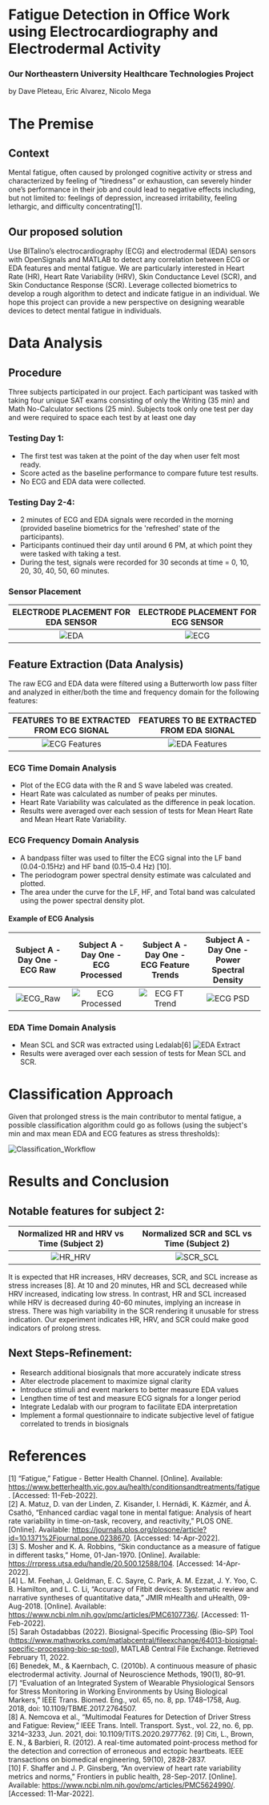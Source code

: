 # Fatigue Detection in Office Work using Electrocardiography and Electrodermal Activity
### Our Northeastern University Healthcare Technologies Project
by Dave Pleteau, Eric Alvarez, Nicolo Mega


# The Premise
## Context
Mental fatigue, often caused by prolonged cognitive activity or stress and characterized by feeling of “tiredness” or exhaustion, can severely hinder one’s performance in their job and could lead to negative effects including, but not limited to: feelings of depression, increased irritability, feeling lethargic, and difficulty concentrating[1].

## Our proposed solution
Use BITalino’s electrocardiography (ECG) and electrodermal (EDA) sensors with OpenSignals and MATLAB to detect any correlation between ECG or EDA features and mental fatigue. We are particularly interested in Heart Rate (HR), Heart Rate Variability (HRV), Skin Conductance Level (SCR), and Skin Conductance Response (SCR). Leverage collected biometrics to develop a rough algorithm to detect and indicate fatigue in an individual. We hope this project can provide a new perspective on designing wearable devices to detect mental fatigue in individuals.

# Data Analysis

## Procedure

Three subjects participated in our project. Each participant was tasked with taking four unique SAT exams consisting of only the Writing (35 min) and Math No-Calculator sections (25 min). Subjects took only one test per day and were required to space each test by at least one day

### Testing Day 1: 
* The first test was taken at the point of the day when user felt most ready. 
* Score acted as the baseline performance to compare future test results.
* No ECG and EDA data were collected.

### Testing Day 2-4:
* 2 minutes of ECG and EDA signals were recorded in the morning (provided baseline biometrics for the 'refreshed' state of the participants).
* Participants continued their day until around 6 PM, at which point they were tasked with taking a test.
* During the test, signals were recorded for 30 seconds at time = 0, 10, 20, 30, 40, 50, 60 minutes.

### Sensor Placement
ELECTRODE PLACEMENT FOR EDA SENSOR |  ELECTRODE PLACEMENT FOR ECG SENSOR
:-------------------------:|:-------------------------:
![EDA](https://raw.githubusercontent.com/pleteaud/Fatigue-and-Stress-Detection/main/Code%20%2B%20Data/EDA%20Sensor%20Placement.jpg) | ![ECG](https://raw.githubusercontent.com/pleteaud/Fatigue-and-Stress-Detection/main/Code%20%2B%20Data/ECG%20Sensor%20Placement.jpg)


## Feature Extraction (Data Analysis)
The raw ECG and EDA data were filtered using a Butterworth low pass filter and analyzed in either/both the time and frequency domain for the following features: 

FEATURES TO BE EXTRACTED FROM ECG SIGNAL |  FEATURES TO BE EXTRACTED FROM EDA SIGNAL
:-------------------------:|:-------------------------:
![ECG Features](https://raw.githubusercontent.com/pleteaud/Fatigue-and-Stress-Detection/main/Code%20%2B%20Data/Time%20and%20Frequency%20Domain%20Features%20to%20Be%20Extracted%20(ECG).jpg) | ![EDA Features](https://raw.githubusercontent.com/pleteaud/Fatigue-and-Stress-Detection/main/Code%20%2B%20Data/Time%20and%20Frequency%20Domain%20Features%20to%20Be%20Extracted%20(EDA).jpg)

### ECG Time Domain Analysis
* Plot of the ECG data with the R and S wave labeled was created.
* Heart Rate was calculated as number of peaks per minutes.
* Heart Rate Variability was calculated as the difference in peak location.
* Results were averaged over each session of tests for Mean Heart Rate and Mean Heart Rate Variability.
### ECG Frequency Domain Analysis
* A bandpass filter was used to filter the ECG signal into the LF band (0.04-0.15Hz) and HF band (0.15–0.4 Hz) [10].
* The periodogram power spectral density estimate was calculated and plotted.
* The area under the curve for the LF, HF, and Total band was calculated using the power spectral density plot.

#### Example of ECG Analysis 
Subject A - Day One - ECG Raw |  Subject A - Day One - ECG Processed | Subject A - Day One - ECG Feature Trends | Subject A - Day One - Power Spectral Density
:-------------------------:|:-------------------------:|:-------------------------:|:-------------------------:
![ECG_Raw](https://github.com/pleteaud/Fatigue-and-Stress-Detection/blob/main/Code%20+%20Data/ECG%20Analysis/Images/Subject%20A%20-%20Day%20One%20-%20ECG%20Raw.jpg?raw=true) | ![ECG Processed](https://github.com/pleteaud/Fatigue-and-Stress-Detection/blob/main/Code%20+%20Data/ECG%20Analysis/Images/Subject%20A%20-%20Day%20One%20-%20ECG.jpg?raw=true) | ![ECG FT Trend](https://github.com/pleteaud/Fatigue-and-Stress-Detection/blob/main/Code%20+%20Data/ECG%20Analysis/Images/Subject%20A%20-%20Day%20One%20-%20Heart%20Trends.jpg?raw=true) | ![ECG PSD](https://github.com/pleteaud/Fatigue-and-Stress-Detection/blob/main/Code%20+%20Data/ECG%20Analysis/Images/Subject%20A%20-%20Day%20One%20-%20PSD.jpg?raw=true)

### EDA Time Domain Analysis
* Mean SCL and SCR was extracted using Ledalab[6]
![EDA Extract](https://github.com/pleteaud/Fatigue-and-Stress-Detection/blob/main/Code%20+%20Data/LEDALAB%20example%20EDA%20extraction.jpg?raw=true)
* Results were averaged over each session of tests for Mean SCL and SCR.

# Classification Approach
Given that prolonged stress is the main contributor to mental fatigue, a possible classification algorithm could go as follows (using the subject's min and max mean EDA and ECG features as stress thresholds):

![Classification_Workflow](https://github.com/pleteaud/Fatigue-and-Stress-Detection/blob/main/Code%20+%20Data/Possible%20Classification%20Workflow.jpg?raw=true)

# Results and Conclusion
## Notable features for subject 2: 

Normalized HR and HRV vs Time (Subject 2) |  Normalized SCR and SCL vs Time (Subject 2)
:-------------------------:|:-------------------------:
![HR_HRV](https://github.com/pleteaud/Fatigue-and-Stress-Detection/blob/main/Code%20+%20Data/Normalized%20HR%20and%20HRV%20vs%20Time%20(Subject%202).jpg?raw=true) | ![SCR_SCL](https://github.com/pleteaud/Fatigue-and-Stress-Detection/blob/main/Code%20+%20Data/Normalized%20SCR%20and%20SCL%20vs%20Time%20(Subject%202).jpg?raw=true)

It is expected that HR increases, HRV decreases, SCR, and SCL increase as stress increases [8]. At 10 and 20 minutes, HR  and SCL decreased while HRV increased, indicating low stress. In contrast, HR and SCL increased while HRV is decreased during 40-60 minutes, implying an increase in stress. There was high variability in the SCR rendering it unusable for stress indication. Our experiment indicates HR, HRV, and SCR could make good indicators of prolong stress. 

## Next Steps-Refinement:
* Research additional biosignals that more accurately indicate stress
* Alter electrode placement to maximize signal clarity
* Introduce stimuli and event markers to better measure EDA values
* Lengthen time of test and measure ECG signals for a longer period
* Integrate Ledalab with our program to facilitate EDA interpretation
* Implement a formal questionnaire to indicate subjective level of fatigue correlated to trends in biosignals


# References
[1] “Fatigue,” Fatigue - Better Health Channel. [Online]. Available: https://www.betterhealth.vic.gov.au/health/conditionsandtreatments/fatigue. [Accessed: 11-Feb-2022]. <br>
[2] A. Matuz, D. van der Linden, Z. Kisander, I. Hernádi, K. Kázmér, and Á. Csathó, “Enhanced cardiac vagal tone in mental fatigue: Analysis of heart rate variability in time-on-task, recovery, and reactivity,” PLOS ONE. [Online]. Available: https://journals.plos.org/plosone/article?id=10.1371%2Fjournal.pone.0238670. [Accessed: 14-Apr-2022]. <br>
[3] S. Mosher and K. A. Robbins, “Skin conductance as a measure of fatigue in different tasks,” Home, 01-Jan-1970. [Online]. Available: https://rrpress.utsa.edu/handle/20.500.12588/104. [Accessed: 14-Apr-2022]. <br>
[4] L. M. Feehan, J. Geldman, E. C. Sayre, C. Park, A. M. Ezzat, J. Y. Yoo, C. B. Hamilton, and L. C. Li, “Accuracy of Fitbit devices: Systematic review and narrative syntheses of quantitative data,” JMIR mHealth and uHealth, 09-Aug-2018. [Online]. Available: https://www.ncbi.nlm.nih.gov/pmc/articles/PMC6107736/. [Accessed: 11-Feb-2022]. <br>
[5] Sarah Ostadabbas (2022). Biosignal-Specific Processing (Bio-SP) Tool (https://www.mathworks.com/matlabcentral/fileexchange/64013-biosignal-specific-processing-bio-sp-tool), MATLAB Central File Exchange. Retrieved February 11, 2022. <br>
[6] Benedek, M., & Kaernbach, C. (2010b). A continuous measure of phasic electrodermal activity. Journal of Neuroscience Methods, 190(1), 80–91. <br>
[7] “Evaluation of an Integrated System of Wearable Physiological Sensors for Stress Monitoring in Working Environments by Using Biological Markers,” IEEE Trans. Biomed. Eng., vol. 65, no. 8, pp. 1748–1758, Aug. 2018, doi: 10.1109/TBME.2017.2764507. <br>
[8] A. Nemcova et al., “Multimodal Features for Detection of Driver Stress and Fatigue: Review,” IEEE Trans. Intell. Transport. Syst., vol. 22, no. 6, pp. 3214–3233, Jun. 2021, doi: 10.1109/TITS.2020.2977762. [9] Citi, L., Brown, E. N., & Barbieri, R. (2012). A real-time automated point-process method for the detection and correction of erroneous and ectopic heartbeats. IEEE transactions on biomedical engineering, 59(10), 2828-2837. <br>
[10] F. Shaffer and J. P. Ginsberg, “An overview of heart rate variability metrics and norms,” Frontiers in public health, 28-Sep-2017. [Online]. Available: https://www.ncbi.nlm.nih.gov/pmc/articles/PMC5624990/. [Accessed: 11-Mar-2022]. <br>



